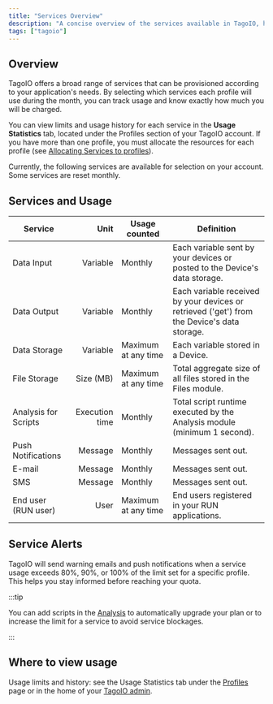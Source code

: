 ```yaml
---
title: "Services Overview"
description: "A concise overview of the services available in TagoIO, how usage is measured, and where to view limits and history for each service."
tags: ["tagoio"]
---
```

## Overview

TagoIO offers a broad range of services that can be provisioned according to your application's needs. By selecting which services each profile will use during the month, you can track usage and know exactly how much you will be charged.

You can view limits and usage history for each service in the **Usage Statistics** tab, located under the Profiles section of your TagoIO account. If you have more than one profile, you must allocate the resources for each profile (see [Allocating Services to profiles](/tagoio/my-account/billing/allocating-services-to-profiles.md)).

Currently, the following services are available for selection on your account. Some services are reset monthly.

## Services and Usage

| Service | Unit | Usage counted | Definition |
|---|---:|---|---|
| Data Input | Variable | Monthly | Each variable sent by your devices or posted to the Device's data storage. |
| Data Output | Variable | Monthly | Each variable received by your devices or retrieved ('get') from the Device's data storage. |
| Data Storage | Variable | Maximum at any time | Each variable stored in a Device. |
| File Storage | Size (MB) | Maximum at any time | Total aggregate size of all files stored in the Files module. |
| Analysis for Scripts | Execution time | Monthly | Total script runtime executed by the Analysis module (minimum 1 second). |
| Push Notifications | Message | Monthly | Messages sent out. |
| E-mail | Message | Monthly | Messages sent out. |
| SMS | Message | Monthly | Messages sent out. |
| End user (RUN user) | User | Maximum at any time | End users registered in your RUN applications. |

## Service Alerts

TagoIO will send warning emails and push notifications when a service usage exceeds 80%, 90%, or 100% of the limit set for a specific profile. This helps you stay informed before reaching your quota.

:::tip

You can add scripts in the [Analysis](/docs/tagoio/analysis/) to automatically upgrade your plan or to increase the limit for a service to avoid service blockages.

:::

## Where to view usage

Usage limits and history: see the Usage Statistics tab under the [Profiles](https://admin.tago.io/profile) page or in the home of your [TagoIO admin](https://admin.tago.io/).
